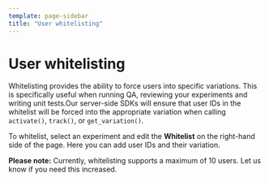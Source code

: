 ```yaml
---
template: page-sidebar
title: "User whitelisting"
---
```


# User whitelisting

Whitelisting provides the ability to force users into specific variations. This is specifically useful when running QA, reviewing your experiments and writing unit tests.Our server-side SDKs will ensure that user IDs in the whitelist will be forced into the appropriate variation when calling `activate()`, `track()`, or `get_variation()`. 

To whitelist, select an experiment and edit the **Whitelist** on the right-hand side of the page. Here you can add user IDs and their variation. 

**Please note:** Currently, whitelisting supports a maximum of 10 users. Let us know if you need this increased. 